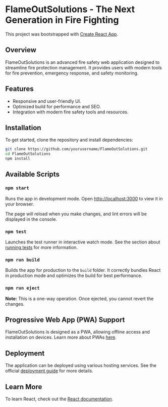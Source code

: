 # FlameOutSolutions - The Next Generation in Fire Fighting

This project was bootstrapped with [Create React App](https://github.com/facebook/create-react-app).

## Overview
FlameOutSolutions is an advanced fire safety web application designed to streamline fire protection management. It provides users with modern tools for fire prevention, emergency response, and safety monitoring.

## Features
- Responsive and user-friendly UI.
- Optimized build for performance and SEO.
- Integration with modern fire safety tools and resources.

## Installation
To get started, clone the repository and install dependencies:

```sh
git clone https://github.com/yourusername/FlameOutSolutions.git
cd FlameOutSolutions
npm install
```

## Available Scripts

### `npm start`
Runs the app in development mode.
Open [http://localhost:3000](http://localhost:3000) to view it in your browser.

The page will reload when you make changes, and lint errors will be displayed in the console.

### `npm test`
Launches the test runner in interactive watch mode.
See the section about [running tests](https://facebook.github.io/create-react-app/docs/running-tests) for more information.

### `npm run build`
Builds the app for production to the `build` folder.
It correctly bundles React in production mode and optimizes the build for best performance.

### `npm run eject`
**Note:** This is a one-way operation. Once ejected, you cannot revert the changes.

## Progressive Web App (PWA) Support
FlameOutSolutions is designed as a PWA, allowing offline access and installation on devices. Learn more about PWAs [here](https://developer.mozilla.org/en-US/docs/Web/Progressive_web_apps).

## Deployment
The application can be deployed using various hosting services. See the official [deployment guide](https://facebook.github.io/create-react-app/docs/deployment) for more details.

## Learn More
To learn React, check out the [React documentation](https://reactjs.org/).